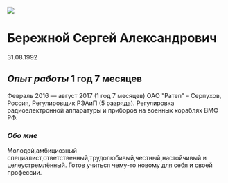 ![](https://sun9-28.userapi.com/impf/c846417/v846417569/2005d8/iEjPDxKZroM.jpg?size=465x809&quality=96&sign=10f3bfac6cc5c543435c69d91ac34c06&type=album)
# **Бережной Сергей Александрович**
31.08.1992
## _Опыт работы_ 1 год 7 месяцев ##
Февраль 2016 — август 2017 (1 год 7 месяцев) ОАО "Ратеп" – Серпухов, Россия, Регулировщик РЭАиП (5 разряда). Регулировка радиоэлектронной аппаратуры и приборов на военных кораблях ВМФ РФ.
### ***Обо мне***
Молодой,амбициозный специалист,ответственный,трудолюбивый,честный,настойчивый и целеустремлённый. Готов учиться чему-то новому для себя и своей профессии.
